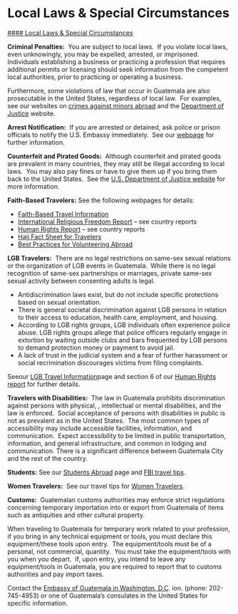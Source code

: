 # Local Laws & Special Circumstances

[#### Local Laws & Special Circumstances](javascript:void(0); "Local Laws & Special Circumstances")

**Criminal Penalties:**  You are subject to local laws.  If you violate local laws, even unknowingly, you may be expelled, arrested, or imprisoned.  Individuals establishing a business or practicing a profession that requires additional permits or licensing should seek information from the competent local authorities, prior to practicing or operating a business.

Furthermore, some violations of law that occur in Guatemala are also prosecutable in the United States, regardless of local law.  For examples, see our websites on [crimes against minors abroad](http://travel.state.gov/content/passports/en/emergencies/arrest/criminalpenalties.html) and the [Department of Justice](https://ovc.ojp.gov/) website.

**Arrest Notification:**  If you are arrested or detained, ask police or prison officials to notify the U.S. Embassy immediately.  See our [webpage](https://travel.state.gov/content/travel/en/international-travel/emergencies/arrest-detention.html) for further information.

**Counterfeit and Pirated Goods:**  Although counterfeit and pirated goods are prevalent in many countries, they may still be illegal according to local laws.  You may also pay fines or have to give them up if you bring them back to the United States.  See the [U.S. Department of Justice website](https://www.justice.gov/criminal-ccips) for more information.

**Faith-Based Travelers:** See the following webpages for details:

* [Faith-Based Travel Information](https://travel.state.gov/content/passports/en/go/faith-based-travel.html)
* [International Religious Freedom Report](http://www.state.gov/j/drl/irf/rpt/index.htm) – see country reports
* [Human Rights Report](http://www.state.gov/j/drl/rls/hrrpt/) – see country reports
* [Hajj Fact Sheet for Travelers](http://travel.state.gov/content/passports/en/go/Hajj.html)
* [Best Practices for Volunteering Abroad](https://travel.state.gov/content/passports/en/go/volunteer.html)

**LGB Travelers:**  There are no legal restrictions on same-sex sexual relations or the organization of LGB events in Guatemala.  While there is no legal recognition of same-sex partnerships or marriages, private same-sex sexual activity between consenting adults is legal.

* Antidiscrimination laws exist, but do not include specific protections based on sexual orientation.
* There is general societal discrimination against LGB persons in relation to their access to education, health care, employment, and housing.
* According to LGB rights groups, LGB individuals often experience police abuse. LGB rights groups allege that police officers regularly engage in extortion by waiting outside clubs and bars frequented by LGB persons to demand protection money or payment to avoid jail.
* A lack of trust in the judicial system and a fear of further harassment or social recrimination discourages victims from filing complaints.

Seeour [LGB Travel Information](http://travel.state.gov/content/passports/english/go/lgbt.html)page and section 6 of our [Human Rights report](https://www.state.gov/j/drl/rls/hrrpt/) for further details.

**Travelers with Disabilities:**  The law in Guatemala prohibits discrimination against persons with physical, , intellectual or mental disabilities, and the law is enforced.  Social acceptance of persons with disabilities in public is not as prevalent as in the United States.  The most common types of accessibility may include accessible facilities, information, and communication.  Expect accessibility to be limited in public transportation, information, and general infrastructure, and common in lodging and communication. There is a significant difference between Guatemala City and the rest of the country.

**Students:** See our [Students Abroad](http://travel.state.gov/content/studentsabroad/en.html) page and [FBI travel tips](https://ucr.fbi.gov/investigate/counterintelligence/student-brochure).

**Women Travelers:**  See our travel tips for [Women Travelers](https://travel.state.gov/content/travel/en/international-travel/before-you-go/travelers-with-special-considerations/women-travelers.html).

**Customs:**  Guatemalan customs authorities may enforce strict regulations concerning temporary importation into or export from Guatemala of items such as antiquities and other cultural property.

When traveling to Guatemala for temporary work related to your profession, if you bring in any technical equipment or tools, you must declare this equipment/these tools upon entry.  The equipment/tools must be of a personal, not commercial, quantity.  You must take the equipment/tools with you when you depart.  If, upon entry, you intend to leave any equipment/tools in Guatemala, you are required to report that to customs authorities and pay import taxes.

Contact the [Embassy of Guatemala in Washington, D.C](mailto:infoembaguateeuu@minex.gob.gt). ion. (phone: 202-745-4953) or one of Guatemala’s consulates in the United States for specific information.